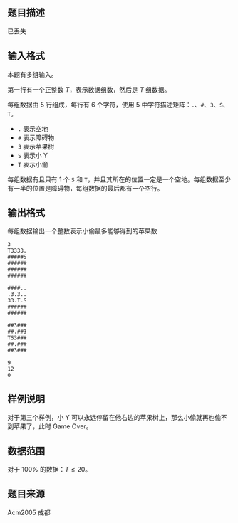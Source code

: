 ## 题目描述

已丢失

## 输入格式

本题有多组输入。

第一行有一个正整数 $T$，表示数据组数，然后是 $T$ 组数据。

每组数据由 $5$ 行组成，每行有 $6$ 个字符，使用 $5$ 中字符描述矩阵：`.`、`#`、`3`、`S`、`T`。

- `.` 表示空地
- `#` 表示障碍物
- `3` 表示苹果树
- `S` 表示小 Y
- `T` 表示小偷

每组数据有且只有 $1$ 个 `S` 和 `T`，并且其所在的位置一定是一个空地。每组数据至少有一半的位置是障碍物，每组数据的最后都有一个空行。

## 输出格式

每组数据输出一个整数表示小偷最多能够得到的苹果数

```input1
3 
T3333.
#####S
######
######
######

####..
.3.3..
33.T.S
######
######

##3###
##.##3
TS3###
##.###
##3###

```
```output1
9
12
0
```

## 样例说明

对于第三个样例，小 Y 可以永远停留在他右边的苹果树上，那么小偷就再也偷不到苹果了，此时 Game Over。

## 数据范围

对于 $100\%$ 的数据：$T \leq 20$。

## 题目来源

Acm2005 成都